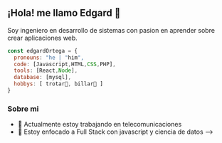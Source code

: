 ## ¡Hola! me llamo Edgard 👋
Soy ingeniero en desarrollo de sistemas con pasion en aprender sobre crear aplicaciones web.

```js
const edgardOrtega = {
  pronouns: "he | "him",
  code: [Javascript,HTML,CSS,PHP],
  tools: [React,Node],
  database: [mysql],
  hobbys: [ trotar🏃, billar🎱 ]
}

```

### Sobre mi
- 🔭 Actualmente estoy trabajando en telecomunicaciones
- 🌱 Estoy enfocado a Full Stack con javascript y ciencia de datos
-->
